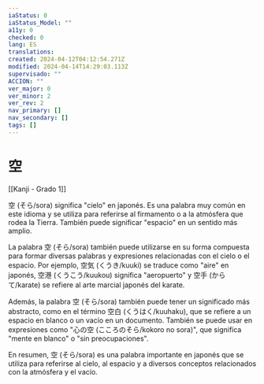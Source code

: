 ```yaml
---
iaStatus: 0
iaStatus_Model: ""
a11y: 0
checked: 0
lang: ES
translations: 
created: 2024-04-12T04:12:54.271Z
modified: 2024-04-14T14:29:03.113Z
supervisado: ""
ACCION: ""
ver_major: 0
ver_minor: 2
ver_rev: 2
nav_primary: []
nav_secondary: []
tags: []
---
```

# 空

[[Kanji - Grado 1]]

空 (そら/sora) significa "cielo" en japonés. Es una palabra muy común en este idioma y se utiliza para referirse al firmamento o a la atmósfera que rodea la Tierra. También puede significar "espacio" en un sentido más amplio.

La palabra 空 (そら/sora) también puede utilizarse en su forma compuesta para formar diversas palabras y expresiones relacionadas con el cielo o el espacio. Por ejemplo, 空気 (くうき/kuuki) se traduce como "aire" en japonés, 空港 (くうこう/kuukou) significa "aeropuerto" y 空手 (からて/karate) se refiere al arte marcial japonés del karate.

Además, la palabra 空 (そら/sora) también puede tener un significado más abstracto, como en el término 空白 (くうはく/kuuhaku), que se refiere a un espacio en blanco o un vacío en un documento. También se puede usar en expresiones como "心の空 (こころのそら/kokoro no sora)", que significa "mente en blanco" o "sin preocupaciones".

En resumen, 空 (そら/sora) es una palabra importante en japonés que se utiliza para referirse al cielo, al espacio y a diversos conceptos relacionados con la atmósfera y el vacío.
